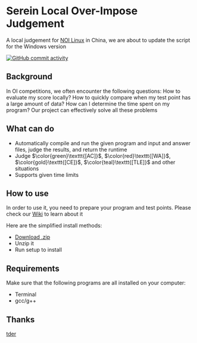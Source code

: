 # Serein Local Over-Impose Judgement

A local judgement for [NOI Linux](https://www.noi.cn/gynoi/jsgz/2021-07-16/732450.shtml) in China, we are about to update the script for the Windows version

[![GitHub commit activity](https://github.com/img.shields.io/github/commit-activity/m/tder6/Serein-Local-Over-Impose-Judgement)](https://github.com/tder6/Serein-Local-Over-Impose-Judgement/commits/main)

## Background 

In OI competitions, we often encounter the following questions: How to evaluate my score locally? How to quickly compare when my test point has a large amount of data? How can I determine the time spent on my program?
Our project can effectively solve all these problems

## What can do

- Automatically compile and run the given program and input and answer files, judge the results, and return the runtime
- Judge $\color{green}\texttt{[AC]}$, $\color{red}\texttt{[WA]}$, $\color{gold}\texttt{[CE]}$, $\color{teal}\texttt{[TLE]}$ and other situations
- Supports given time limits

## How to use

In order to use it, you need to prepare your program and test points. Please check our [Wiki](https://github.com/tder6/Serein-Local-Over-Impose-Judgement/wiki) to learn about it

Here are the simplified install methods:

- [Download .zip](https://github.com/tder6/Serein-Local-Over-Impose-Judgement/archive/refs/heads/main.zip)
- Unzip it
- Run setup to install

## Requirements

Make sure that the following programs are all installed on your computer:

- Terminal
- gcc/g++

## Thanks

[tder](https://github.com/tder6)

